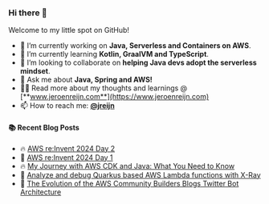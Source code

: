 ### Hi there 👋

Welcome to my little spot on GitHub!

- 🔭 I’m currently working on **Java, Serverless and Containers on AWS**.
- 🌱 I’m currently learning **Kotlin, GraalVM and TypeScript**.
- 👯 I’m looking to collaborate on **helping Java devs adopt the serverless mindset**.
- 💬 Ask me about **Java, Spring and AWS!**
- 👨‍💻 Read more about my thoughts and learnings @ [**www.jeroenreijn.com**](https://www.jeroenreijn.com)
- 📫 How to reach me: [**@jreijn**](https://twitter.com/jreijn)

#### :books: Recent Blog Posts
<!-- BLOGPOSTS:START -->
 - 🔥 [AWS re:Invent 2024 Day 2](https://jreijn.hashnode.dev/aws-reinvent-2024-day-2)
 - 🌮 [AWS re:Invent 2024 Day 1](https://jreijn.hashnode.dev/aws-reinvent-2024-day-1)
 - 🔥 [My Journey with AWS CDK and Java: What You Need to Know](https://jreijn.hashnode.dev/my-journey-with-aws-cdk-and-java-what-you-need-to-know)
 - 💫 [Analyze and debug Quarkus based AWS Lambda functions with X-Ray](https://jreijn.hashnode.dev/analyze-and-debug-quarkus-based-aws-lambda-functions-with-x-ray)
 - 💯 [The Evolution of the AWS Community Builders Blogs Twitter Bot Architecture](https://jreijn.hashnode.dev/the-evolution-of-the-aws-community-builders-blogs-twitter-bot-architecture)<!-- BLOGPOSTS:END -->

<!--
**jreijn/jreijn** is a ✨ _special_ ✨ repository because its `README.md` (this file) appears on your GitHub profile.

Here are some ideas to get you started:

- 😄 Pronouns: ...
- ⚡ Fun fact: ...
-->
